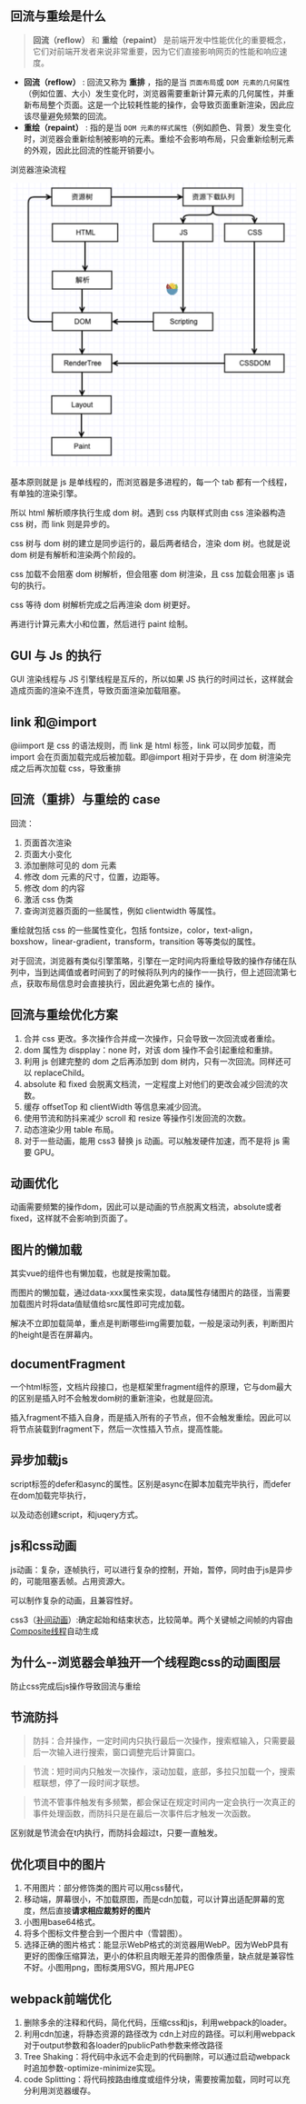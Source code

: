 ## 回流与重绘是什么

> **回流（reflow）** 和 **重绘（repaint）** 是前端开发中性能优化的重要概念，它们对前端开发者来说非常重要，因为它们直接影响网页的性能和响应速度。

- **回流（reflow）** : 回流又称为 **重排** ，指的是当 `页面布局`或 `DOM 元素的几何属性`（例如位置、大小）发生变化时，浏览器需要重新计算元素的几何属性，并重新布局整个页面。这是一个比较耗性能的操作，会导致页面重新渲染，因此应该尽量避免频繁的回流。
- **重绘（repaint）** : 指的是当 `DOM 元素的样式属性`（例如颜色、背景）发生变化时，浏览器会重新绘制被影响的元素。重绘不会影响布局，只会重新绘制元素的外观，因此比回流的性能开销要小。

浏览器渲染流程

![1697443439377](image/回流与重绘/1697443439377.png)

基本原则就是 js 是单线程的，而浏览器是多进程的，每一个 tab 都有一个线程，有单独的渲染引擎。

所以 html 解析顺序执行生成 dom 树。遇到 css 内联样式则由 css 渲染器构造 css 树，而 link 则是异步的。

css 树与 dom 树的建立是同步运行的，最后两者结合，渲染 dom 树。也就是说 dom 树是有解析和渲染两个阶段的。

css 加载不会阻塞 dom 树解析，但会阻塞 dom 树渲染，且 css 加载会阻塞 js 语句的执行。

css 等待 dom 树解析完成之后再渲染 dom 树更好。

再进行计算元素大小和位置，然后进行 paint 绘制。

## GUI 与 Js 的执行

GUI 渲染线程与 JS 引擎线程是互斥的，所以如果 JS 执行的时间过长，这样就会造成页面的渲染不连贯，导致页面渲染加载阻塞。

## link 和@import

@iimport 是 css 的语法规则，而 link 是 html 标签，link 可以同步加载，而 import 会在页面加载完成后被加载。即@import 相对于异步，在 dom 树渲染完成之后再次加载 css，导致重排

## 回流（重排）与重绘的 case

回流：

1. 页面首次渲染
2. 页面大小变化
3. 添加删除可见的 dom 元素
4. 修改 dom 元素的尺寸，位置，边距等。
5. 修改 dom 的内容
6. 激活 css 伪类
7. 查询浏览器页面的一些属性，例如 clientwidth 等属性。

重绘就包括 css 的一些属性变化，包括 fontsize，color，text-align，boxshow，linear-gradient，transform，transition 等等类似的属性。

对于回流，浏览器有类似引擎策略，引擎在一定时间内将重绘导致的操作存储在队列中，当到达阈值或者时间到了的时候将队列内的操作一一执行，但上述回流第七点，获取布局信息时会直接执行，因此避免第七点的 操作。

## 回流与重绘优化方案

1. 合并 css 更改。多次操作合并成一次操作，只会导致一次回流或者重绘。
2. dom 属性为 dispplay：none 时，对该 dom 操作不会引起重绘和重排。
3. 利用 js 创建完整的 dom 之后再添加到 dom 树内，只有一次回流。同样还可以 replaceChild。
4. absolute 和 fixed 会脱离文档流，一定程度上对他们的更改会减少回流的次数。
5. 缓存 offsetTop 和 clientWidth 等信息来减少回流。
6. 使用节流和防抖来减少 scroll 和 resize 等操作引发回流的次数。
7. 动态渲染少用 table 布局。
8. 对于一些动画，能用 css3 替换 js 动画。可以触发硬件加速，而不是将 js 需要 GPU。

## 动画优化

动画需要频繁的操作dom，因此可以是动画的节点脱离文档流，absolute或者fixed，这样就不会影响到页面了。

## 图片的懒加载

其实vue的组件也有懒加载，也就是按需加载。

而图片的懒加载，通过data-xxx属性来实现，data属性存储图片的路径，当需要加载图片时将data值赋值给src属性即可完成加载。

解决不立即加载简单，重点是判断哪些img需要加载，一般是滚动列表，判断图片的height是否在屏幕内。

## documentFragment

一个html标签，文档片段接口，也是框架里fragment组件的原理，它与dom最大的区别是插入时不会触发dom树的重新渲染，也就是回流。

插入fragment不插入自身，而是插入所有的子节点，但不会触发重绘。因此可以将节点装载到fragment下，然后一次性插入节点，提高性能。

## 异步加载js

script标签的defer和async的属性。区别是async在脚本加载完毕执行，而defer在dom加载完毕执行，

以及动态创建script，和juqery方式。

## js和css动画

js动画：复杂，逐帧执行，可以进行复杂的控制，开始，暂停，同时由于js是异步的，可能阻塞丢帧。占用资源大。

可以制作复杂的动画，且兼容性好。

css3（[补间动画](https://www.zhihu.com/search?q=%E8%A1%A5%E9%97%B4%E5%8A%A8%E7%94%BB&search_source=Entity&hybrid_search_source=Entity&hybrid_search_extra=%7B%22sourceType%22%3A%22answer%22%2C%22sourceId%22%3A1627856428%7D)）:确定起始和结束状态，比较简单。两个关键帧之间帧的内容由[Composite线程](https://www.zhihu.com/search?q=Composite%E7%BA%BF%E7%A8%8B&search_source=Entity&hybrid_search_source=Entity&hybrid_search_extra=%7B%22sourceType%22%3A%22answer%22%2C%22sourceId%22%3A1627856428%7D)自动生成

## 为什么--浏览器会单独开一个线程跑css的动画图层

防止css完成后js操作导致回流与重绘

## 节流防抖

> 防抖：合并操作，一定时间内只执行最后一次操作，搜索框输入，只需要最后一次输入进行搜索，窗口调整完后计算窗口。

> 节流：短时间内只触发一次操作，滚动加载，底部，多拉只加载一个，搜索框联想，停了一段时间才联想。

> 节流不管事件触发有多频繁，都会保证在规定时间内一定会执行一次真正的事件处理函数，而防抖只是在最后一次事件后才触发一次函数。

区别就是节流会在t内执行，而防抖会超过t，只要一直触发。

## 优化项目中的图片

1. 不用图片：部分修饰类的图片可以用css替代，
2. 移动端，屏幕很小，不加载原图，而是cdn加载，可以计算出适配屏幕的宽度，然后直接**请求相应裁剪好的图片**
3. 小图用base64格式。
4. 将多个图标文件整合到一个图片中（雪碧图）。
5. 选择正确的图片格式：能显示WebP格式的浏览器用WebP。因为WebP具有更好的图像压缩算法，更小的体积且肉眼无差异的图像质量，缺点就是兼容性不好。小图用png，图标类用SVG，照片用JPEG

## webpack前端优化

1. 删除多余的注释和代码，简化代码，压缩css和js，利用webpack的loader。
2. 利用cdn加速，将静态资源的路径改为 cdn上对应的路径。可以利用webpack对于output参数和各loader的publicPath参数来修改路径
3. Tree Shaking：将代码中永远不会走到的代码删除，可以通过启动webpack时追加参数-optimize-minimize实现。
4. code Splitting：将代码按路由维度或组件分块，需要按需加载，同时可以充分利用浏览器缓存。
